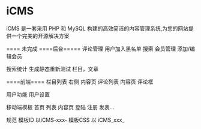 iCMS
====

iCMS 是一套采用 PHP 和 MySQL 构建的高效简洁的内容管理系统,为您的网站提供一个完美的开源解决方案

====
未完成
====后台=====
评论管理
	用户加入黑名单
	搜索
会员管理
	添加/编辑会员

搜索统计
生成静态重新测试
	栏目，文章

====前端====
栏目列表 右侧
内容页 评论列表
内容页 评论框

用户功能
用户设置

移动端模板 首页 列表 内容页 登陆 注册 发表...

规范
模板ID 以iCMS-xxx-
模板CSS 以 iCMS_xxx_

